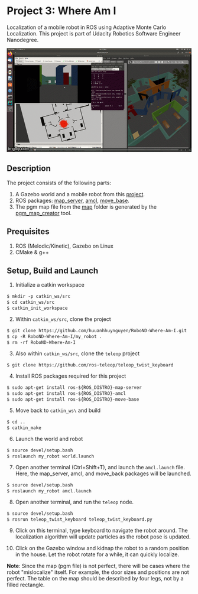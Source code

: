 # Project 3: Where Am I

Localization of a mobile robot in ROS using Adaptive Monte Carlo Localization.
This project is part of Udacity Robotics Software Engineer Nanodegree.

<a href="https://www.youtube.com/watch?v=XO9q-1EyGBc" target="_blank">
<img src="demo.gif" alt="circuit" width="500" height="281"/></a>

## Description
The project consists of the following parts:
1. A Gazebo world and a mobile robot from this [project](https://github.com/huuanhhuynguyen/RoboND-Go-Chase-It).
2. ROS packages: [map_server](http://wiki.ros.org/map_server), [amcl](http://wiki.ros.org/amcl), 
[move_base](http://wiki.ros.org/move_base).
3. The pgm map file from the [map](./my_robot/maps) folder is generated by the 
[pgm_map_creator](https://github.com/hyfan1116/pgm_map_creator) tool.

## Prequisites
1. ROS (Melodic/Kinetic), Gazebo on Linux
2. CMake & g++

## Setup, Build and Launch
1. Initialize a catkin workspace
```
$ mkdir -p catkin_ws/src
$ cd catkin_ws/src
$ catkin_init_workspace
```

2. Within `catkin_ws/src`, clone the project
```
$ git clone https://github.com/huuanhhuynguyen/RoboND-Where-Am-I.git
$ cp -R RoboND-Where-Am-I/my_robot .
$ rm -rf RoboND-Where-Am-I
```

3. Also within `catkin_ws/src`, clone the `teleop` project
```
$ git clone https://github.com/ros-teleop/teleop_twist_keyboard
```

4. Install ROS packages required for this project
```
$ sudo apt-get install ros-${ROS_DISTRO}-map-server
$ sudo apt-get install ros-${ROS_DISTRO}-amcl
$ sudo apt-get install ros-${ROS_DISTRO}-move-base
```

5. Move back to `catkin_ws\` and build
```
$ cd ..
$ catkin_make
```

6. Launch the world and robot
```
$ source devel/setup.bash
$ roslaunch my_robot world.launch
```

7. Open another terminal (Ctrl+Shift+T), and launch the `amcl.launch` file. Here,
the map_server, amcl, and move_back packages will be launched.
```
$ source devel/setup.bash
$ roslaunch my_robot amcl.launch
```

8. Open another terminal, and run the `teleop` node.
```
$ source devel/setup.bash
$ rosrun teleop_twist_keyboard teleop_twist_keyboard.py
```

9. Click on this terminal, type keyboard to navigate the robot around. The 
localization algorithm will update particles as the robot pose is updated.

10. Click on the Gazebo window and kidnap the robot to a random position in the
house. Let the robot rotate for a while, it can quickly localize.

**Note**: Since the map (pgm file) is not perfect, there will be cases where the robot 
"mislocalize" itself. For example, the door sizes and positions are not perfect.
The table on the map should be described by four legs, not by a filled rectangle.


